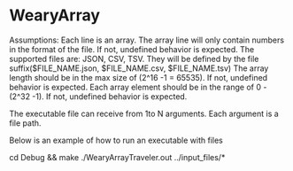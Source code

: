 # WearyArray
Assumptions:
Each line is an array.
The array line will only contain numbers in the format of the file.
If not, undefined behavior is expected.
The supported files are: JSON, CSV, TSV. They will be defined by the file suffix($FILE_NAME.json, $FILE_NAME.csv, $FILE_NAME.tsv)
The array length should be in the max size of (2^16 -1 = 65535).
If not, undefined behavior is expected.
Each array element should be in the range of 0 - (2^32 -1).
If not, undefined behavior is expected.

The executable file can receive from 1to N arguments. 
Each argument is a file path.

Below is an example of how to run an executable with files

cd Debug && make
./WearyArrayTraveler.out ../input_files/* 


